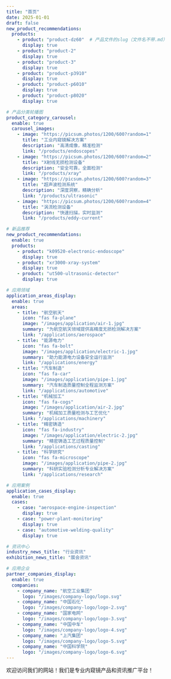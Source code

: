 ```yaml
---
title: "首页"
date: 2025-01-01
draft: false
new_product_recommendations:
  products:
    - product: "product-dz60"  # 产品文件的slug（文件名不带.md）
      display: true
    - product: "product-2"
      display: true
    - product: "product-3"
      display: true
    - product: "product-p3910"
      display: true
    - product: "product-p6010"
      display: true
    - product: "product-p8020"
      display: true

# 产品分类轮播图
product_category_carousel:
  enable: true
  carousel_images:
    - image: "https://picsum.photos/1200/600?random=1"
      title: "工业内窥镜解决方案"
      description: "高清成像，精准检测"
      link: "/products/endoscopes"
    - image: "https://picsum.photos/1200/600?random=2"
      title: "X射线无损检测设备"
      description: "安全可靠，全面检测"
      link: "/products/xray"
    - image: "https://picsum.photos/1200/600?random=3"
      title: "超声波检测系统"
      description: "深度洞察，精确分析"
      link: "/products/ultrasonic"
    - image: "https://picsum.photos/1200/600?random=4"
      title: "涡流检测设备"
      description: "快速扫描，实时监测"
      link: "/products/eddy-current"

# 新品推荐
new_product_recommendations:
  enable: true
  products:
    - product: "k09520-electronic-endoscope"
      display: true
    - product: "xr3000-xray-system"
      display: true
    - product: "ut500-ultrasonic-detector"
      display: true

# 应用领域
application_areas_display:
  enable: true
  areas:
    - title: "航空航天"
      icon: "fas fa-plane"
      image: "/images/application/air-1.jpg"
      summary: "为航空航天领域提供高精度无损检测解决方案"
      link: "/applications/aerospace"
    - title: "能源电力"
      icon: "fas fa-bolt"
      image: "/images/application/electric-1.jpg"
      summary: "助力能源电力设备安全运行监测"
      link: "/applications/energy"
    - title: "汽车制造"
      icon: "fas fa-car"
      image: "/images/application/pipe-1.jpg"
      summary: "汽车制造质量控制全程监测方案"
      link: "/applications/automotive"
    - title: "机械加工"
      icon: "fas fa-cogs"
      image: "/images/application/air-2.jpg"
      summary: "机械加工质量检测与工艺优化"
      link: "/applications/machinery"
    - title: "精密铸造"
      icon: "fas fa-industry"
      image: "/images/application/electric-2.jpg"
      summary: "精密铸造工艺过程质量控制"
      link: "/applications/casting"
    - title: "科学研究"
      icon: "fas fa-microscope"
      image: "/images/application/pipe-2.jpg"
      summary: "科研实验检测分析专业解决方案"
      link: "/applications/research"

# 应用案例
application_cases_display:
  enable: true
  cases:
    - case: "aerospace-engine-inspection"
      display: true
    - case: "power-plant-monitoring"
      display: true
    - case: "automotive-welding-quality"
      display: true

# 资讯中心
industry_news_title: "行业资讯"
exhibition_news_title: "展会资讯"

# 应用企业
partner_companies_display:
  enable: true
  companies:
    - company_name: "航空工业集团"
      logo: "/images/company-logo/logo.svg"
    - company_name: "中国石化"
      logo: "/images/company-logo/logo-2.svg"
    - company_name: "国家电网"
      logo: "/images/company-logo/logo-3.svg"
    - company_name: "中国中车"
      logo: "/images/company-logo/logo-4.svg"
    - company_name: "上汽集团"
      logo: "/images/company-logo/logo-5.svg"
    - company_name: "中国科学院"
      logo: "/images/company-logo/logo-6.svg"
---
```


欢迎访问我们的网站！我们是专业内窥镜产品和资讯推广平台！
